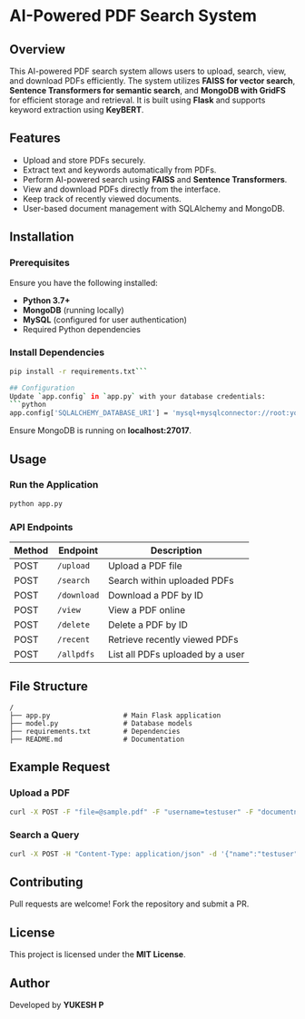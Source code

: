 # AI-Powered PDF Search System

## Overview
This AI-powered PDF search system allows users to upload, search, view, and download PDFs efficiently. The system utilizes **FAISS for vector search**, **Sentence Transformers for semantic search**, and **MongoDB with GridFS** for efficient storage and retrieval. It is built using **Flask** and supports keyword extraction using **KeyBERT**.

## Features
- Upload and store PDFs securely.
- Extract text and keywords automatically from PDFs.
- Perform AI-powered search using **FAISS** and **Sentence Transformers**.
- View and download PDFs directly from the interface.
- Keep track of recently viewed documents.
- User-based document management with SQLAlchemy and MongoDB.

## Installation
### Prerequisites
Ensure you have the following installed:
- **Python 3.7+**
- **MongoDB** (running locally)
- **MySQL** (configured for user authentication)
- Required Python dependencies

### Install Dependencies
```sh
pip install -r requirements.txt```

## Configuration
Update `app.config` in `app.py` with your database credentials:
```python
app.config['SQLALCHEMY_DATABASE_URI'] = 'mysql+mysqlconnector://root:yourpassword@localhost/yourdbname'
```
Ensure MongoDB is running on **localhost:27017**.

## Usage
### Run the Application
```sh
python app.py
```
### API Endpoints
| Method | Endpoint       | Description |
|--------|---------------|-------------|
| POST   | `/upload`     | Upload a PDF file |
| POST   | `/search`     | Search within uploaded PDFs |
| POST   | `/download`   | Download a PDF by ID |
| POST   | `/view`       | View a PDF online |
| POST   | `/delete`     | Delete a PDF by ID |
| POST   | `/recent`     | Retrieve recently viewed PDFs |
| POST   | `/allpdfs`    | List all PDFs uploaded by a user |

## File Structure
```
/
├── app.py                  # Main Flask application
├── model.py                # Database models
├── requirements.txt        # Dependencies
├── README.md               # Documentation
```

## Example Request
### Upload a PDF
```sh
curl -X POST -F "file=@sample.pdf" -F "username=testuser" -F "documentname=Sample" http://localhost:5000/upload
```

### Search a Query
```sh
curl -X POST -H "Content-Type: application/json" -d '{"name":"testuser", "query":"fastest bike"}' http://localhost:5000/search
```

## Contributing
Pull requests are welcome! Fork the repository and submit a PR.

## License
This project is licensed under the **MIT License**.

## Author
Developed by **YUKESH P**

